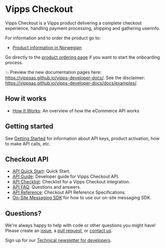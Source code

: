 <!-- START_METADATA
---
title: Introduction
sidebar_position: 1
hide_table_of_contents: true
pagination_next: null
pagination_prev: null
---
END_METADATA -->

# Vipps Checkout

Vipps Checkout is a Vipps product delivering a complete checkout experience, handling payment processing, shipping and gathering userinfo.

For information and to order the product go to:

* [Product information in Norwegian](https://www.vipps.no/produkter-og-tjenester/bedrift/ta-betalt-paa-nett/checkout/)

Go directly to the
[product ordering page](https://portal.vipps.no/register/vippscheckout)
if you want to start the onboarding process.

<!-- START_COMMENT -->

💥 Preview the new documentation pages here: <https://vippsas.github.io/vipps-developer-docs/>.
See the disclaimer: <https://vippsas.github.io/vipps-developer-docs/docs/examples/>.

<!-- END_COMMENT -->

## How it works

* [How It Works](https://vippsas.github.io/vipps-developer-docs/docs/APIs/ecom-api/vipps-ecom-api-howitworks): An overview of how the eCommerce API works

## Getting started

See
[Getting Started](https://vippsas.github.io/vipps-developer-docs/docs/vipps-developers/vipps-getting-started)
for information about API keys, product activation, how to make API calls, etc.

## Checkout API

* [API Quick Start](vipps-checkout-api-quick-start.md): Quick Start.
* [API Guide](vipps-checkout-api.md): Developer guide for Vipps Checkout API.
* [API Checklist](vipps-checkout-api-checklist.md): Checklist for a Vipps Checkout integration.
* [API FAQ](vipps-checkout-api-faq.md): Questions and answers.
* [API Reference](https://vippsas.github.io/vipps-developer-docs/api/checkout): Checkout API Reference Specifications.
* [On-Site Messaging SDK](vipps-checkout-on-site-messaging.md) for how to use our on-site messaging SDK.

## Questions?

We're always happy to help with code or other questions you might have!
Please create an [issue](https://vippsas.github.io/vipps-developer-docs/docs/APIs/checkout-api/issues),
a [pull request](https://vippsas.github.io/vipps-developer-docs/docs/APIs/checkout-api/pulls),
or [contact us](https://vippsas.github.io/vipps-developer-docs/docs/vipps-developers/contact).

Sign up for our [Technical newsletter for developers](https://vippsas.github.io/vipps-developer-docs/docs/vipps-developers/newsletters).
